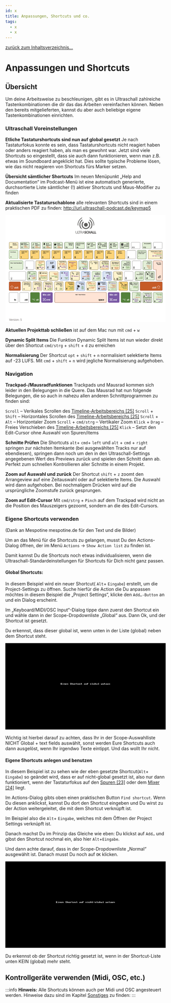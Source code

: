 ```yaml
---
id: x
title: Anpassungen, Shortcuts und co.
tags:
  - x
  - x
---
```


[zurück zum Inhaltsverzeichnis...](https://pad.gwdg.de/t3uoZPBsTyigArO0yHq8jw#)
<!-- @todo: Blder auf  Git main umziehen -->
<!-- @todo: Links auf  Git main umziehen -->
<!-- @todo: Link auf Kapitel "Sonstiges" korrigieren -->
<!-- @todo: Bildunterschrifen hinzufügen-->
<!-- @todo: Die Nummern die im Kapitel "Übersicht über die Bedienelemente und Bereiched" verwedet werden sollten sich duch alle Dokumente ziehen -->
<!-- @todo: Gif loops nur bei Bedarf starten (Gif verändern) -->

# Anpassungen und Shortcuts
## Übersicht
Um deine Arbeitsweise zu beschleunigen, gibt es in Ultraschall zahlreiche Tastenkombinationen die dir das das Arbeiten vereinfachen können. Neben den bereits mitgelieferten, kannst du aber auch beliebige eigene Tastenkombinationen einrichten.

### Ultraschall Voreinstellungen
**Etliche Tastaturshortcuts sind nun auf global gesetzt**
Je nach Tastaturfokus konnte es sein, dass Tastaturshortcuts nicht reagiert haben oder anders reagiert haben, als man es gewohnt war. Jetzt sind viele Shortcuts so eingestellt, dass sie auch dann funktionieren, wenn man z.B. etwas im Soundboard angeklickt hat. Dies sollte typische Probleme lösen, wie das nicht reagieren von Shortcuts fürs Marker setzen.

**Übersicht sämtlicher Shortcuts**
Im neuen Menüpunkt „Help and Documentation“ im Podcast-Menü ist eine automatisch generierte, durchsortierte Liste sämtlicher (!) aktiver Shortcuts und Maus-Modifier zu finden

**Aktualisierte Tastaturschablone**
alle relevanten Shortcuts sind in einem praktischen PDF zu finden: http://url.ultraschall-podcast.de/keymap5
<!-- @todo: es gibt unterschiedliche Keymaps für die mac und win - Wir müssten die andere noch raussuchen  Anmerkung Gero: Win & Mac Tasten sind eingezeichnet die Befhele sind für mich eindeutig. Müssen wir wirklich noch etwas machen? -->

![Keymap](https://raw.githubusercontent.com/Ultraschall/ultraschall-manual/main/assets/images/Anpassungen-und-Shortcuts/keymap.jpg)

**Aktuellen Projekttab schließen**
ist auf dem Mac nun mit `cmd` + `w`

**Dynamic Split Items**
Die Funktion Dynamic Split Items ist nun wieder direkt über den Shortcut `cmd/strg` + `shift` + `d` zu erreichen

**Normalisierung**
Der Shortcut `opt` + `shift` + `n` normalisiert selektierte Items auf -23 LUFS.
Mit `cmd` + `shift` + `n`  wird jegliche Normalisierung aufgehoben.

### Navigation

**Trackpad-/Mausradfunktionen**
Trackpads und Mausrad kommen sich leider in den Belegungen in die Quere. Das Mausrad hat nun folgende Belegungen, die so auch in nahezu allen anderen Schnittprogrammen zu finden sind:

`Scroll` – Verikales Scrollen des [Timeline-Arbeitsbereichs [25]](GUI-Gesamtuebersicht)
`Scroll` + `Shift` – Horizontales Scrollen des [Timeline-Arbeitsbereichs [25]](GUI-Gesamtuebersicht)
`Scroll` + `Alt` – Horizontaler Zoom
`Scroll` + `cmd/strg` – Vertikaler Zoom
`Klick` + `Drag` – Freies Verschieben des [Timeline-Arbeitsbereichs [25]](GUI-Gesamtuebersicht)
`Klick` – Setzt den Edit-Cursor ohne Auswahl von Spuren/items

**Schnitte Prüfen**
Die Shortcuts `alt`+ `cmd`+ `left` und `alt` + `cmd` + `right` springen zur nächsten Itemkante (bei ausgewählten Tracks nur auf ebendiesen), springen dann noch um den in den Ultraschall-Settings angegebenen Wert des Previews zurück und spielen den Schnitt dann ab. Perfekt zum schnellen Kontrollieren aller Schnitte in einem Projekt.

**Zoom auf Auswahl und zurück**
Der Shortcut `shift` + `z` zoomt den Arrangeview auf eine Zeitauswahl oder auf selektierte Items. Die Auswahl wird dann aufgehoben. Bei nochmaligem Drücken wird auf die ursprüngliche Zoomstufe zurück gesprungen.

**Zoom auf Edit-Cursor**
Mit `cmd/strg` + `Pinch` auf dem Trackpad wird nicht an die Position des Mauszeigers gezoomt, sondern an die des Edit-Cursors.


### Eigene Shortcuts verwenden
(Dank an Mespotine mespotine.de für den Text und die Bilder)
<!-- @todo: Bei Mesopotine bob dieser Hweis entfallen kann-->

Um an das Menü für die Shortcuts zu gelangen, musst Du den Actions-Dialog öffnen, der im Menü `Actions` -> `Show Action list` zu finden ist.

Damit kannst Du die Shortcuts noch etwas individualisieren, wenn die Ultraschall-Standardeinstellungen für Shortcuts für Dich nicht ganz passen.

#### Global Shortcuts:
In diesem Beispiel wird ein neuer Shortcut( `Alt`+ `Eingabe`) erstellt, um die Project-Settings zu öffnen.
Suche hierfür die Action die Du anpassen möchtes in diesem Beispiel die „Project Settings“,
klicke den `Add…-Button` an und ein Dialog erscheint.

Im „Keyboard/MIDI/OSC Input“-Dialog tippe dann zuerst den Shortcut ein und wähle dann in der Scope-Dropdownliste „Global“ aus. Dann Ok, und der Shortcut ist gesetzt.

Du erkennst, dass dieser global ist, wenn unten in der Liste (global) neben dem Shortcut steht.

![Shortcuts Global](https://raw.githubusercontent.com/Ultraschall/ultraschall-manual/main/assets/images/Anpassungen-und-Shortcuts/globale_shortcuts.gif)

Wichtig ist hierbei darauf zu achten, dass Ihr in der Scope-Auswahlliste NICHT Global + text fields auswählt, sonst werden Eure Shortcuts auch dann ausgelöst, wenn Ihr irgendwo Texte eintippt. Und das wollt Ihr nicht.

#### Eigene Shortcuts anlegen und benutzen
In diesem Beispiel ist zu sehen wie der eben gesetzte Shortcut(`Alt`+ `Eingabe`) so geändet wird, dass er auf nicht-global gesetzt ist, also nur dann funktioniert, wenn der Tastaturfokus auf den [Spuren [23]](GUI-Gesamtuebersicht) oder dem [Mixer [24]](GUI-Gesamtuebersicht) liegt.

Im Actions-Dialog gibts oben einen praktischen Button `Find shortcut`.
Wenn Du diesen anklickst, kannst Du dort den Shortcut eingeben und Du wirst zu der Action weitergeleitet, die mit dem Shortcut verknüpft ist.

Im Beispiel also die `Alt`+ `Eingabe`, welches mit dem Öffnen der Project Settings verknüpft ist.

Danach machst Du im Prinzip das Gleiche wie eben:
Du klickst auf `Add…`
und gibst den Shortcut nochmal ein, also hier `Alt`+`Eingabe`.

Und dann achte darauf, dass in der Scope-Dropdownliste „Normal“ ausgewählt ist. Danach musst Du noch auf  `OK` klicken.

![Shortcuts Local](https://raw.githubusercontent.com/Ultraschall/ultraschall-manual/main/assets/images/Anpassungen-und-Shortcuts/lokale_shortcuts.gif)

Du erkennst ob der Shortcut richtig gesetzt ist, wenn in der Shortcut-Liste unten KEIN (global) mehr steht.

## Kontrollgeräte verwenden (Midi, OSC, etc.)
:::info
**Hinweis:** Alle Shortcuts können auch per Midi und OSC angesteuert werden. Hinweise dazu sind im Kapitel [Sonstiges](https://pad.gwdg.de/sLRAFF9eS0OwYFuobe_wZw#) zu finden:
:::

